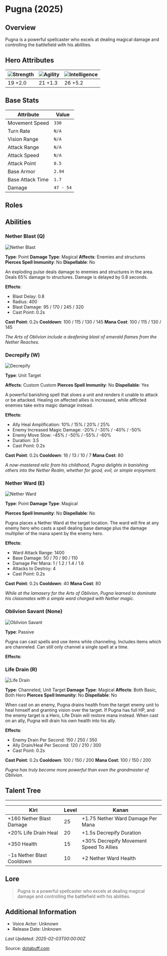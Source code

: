 # Pugna (2025)

## Overview
Pugna is a powerful spellcaster who excels at dealing magical damage and controlling the battlefield with his abilities.

## Hero Attributes
| ![Strength](https://www.dotabuff.com/assets/hero_str-c4c83daf6344eee5758e6634a6535394cdcf03a9a8292076260cbe42b76d1b4c.png) | ![Agility](https://www.dotabuff.com/assets/hero_agi-f7c48b4a53d1a3f879d97d7afce7326b01d4a1a053fec8ea922ac6bbbe7947d7.png) | ![Intelligence](https://www.dotabuff.com/assets/hero_int-b590a71ef3df24fd995abacac069e7dbf3ee126cc67d6969bb3bea8034124232.png) |
|------------------------|------------------------|----------------------------|
| 19 +2.0             | 21 +1.3              | 26 +5.2            |

## Base Stats
| Attribute | Value |
|-----------|-------|
| Movement Speed | `330` |
| Turn Rate | `N/A` |
| Vision Range | `N/A` |
| Attack Range | `N/A` |
| Attack Speed | `N/A` |
| Attack Point | `0.5` |
| Base Armor | `2.94` |
| Base Attack Time | `1.7` |
| Damage | `47 - 54` |

## Roles


## Abilities
### Nether Blast (Q)
![Nether Blast](https://www.dotabuff.com/assets/skills/pugna-nether-blast-5186-8ab0119a62c79c6dbb2ad2ea1d17520b57a92db7bd865f44cac672c70d3a71e4.jpg)

**Type**: Point
**Damage Type**: Magical
**Affects**: Enemies and structures
**Pierces Spell Immunity**: No
**Dispellable**: No

An exploding pulse deals damage to enemies and structures in the area. Deals 65% damage to structures. Damage is delayed by 0.8 seconds.

**Effects**:
- Blast Delay: 0.8
- Radius: 400
- Blast Damage: 95 / 170 / 245 / 320
- Cast Point: 0.2s

**Cast Point**: 0.2s
**Cooldown**: 100 / 115 / 130 / 145
**Mana Cost**: 100 / 115 / 130 / 145

*The Arts of Oblivion include a deafening blast of emerald flames from the Nether Reaches.*

### Decrepify (W)
![Decrepify](https://www.dotabuff.com/assets/skills/pugna-decrepify-5187-1732e718dfd5a870957f1651c061d0a8bfdc15f2c9e3c03b746cefdb2b6d1f04.jpg)

**Type**: Unit Target

**Affects**: Custom Custom
**Pierces Spell Immunity**: No
**Dispellable**: Yes

A powerful banishing spell that slows a unit and renders it unable to attack or be attacked. Healing on affected allies is increased, while afflicted enemies take extra magic damage instead.

**Effects**:
- Ally Heal Amplification: 10% / 15% / 20% / 25%
- Enemy Increased Magic Damage: -20% / -30% / -40% / -50%
- Enemy Move Slow: -45% / -50% / -55% / -60%
- Duration: 3.5
- Cast Point: 0.2s

**Cast Point**: 0.2s
**Cooldown**: 16 / 13 / 10 / 7
**Mana Cost**: 80

*A now-mastered relic from his childhood, Pugna delights in banishing others into the Nether Realm, whether for good, evil, or simple enjoyment.*

### Nether Ward (E)
![Nether Ward](https://www.dotabuff.com/assets/skills/pugna-nether-ward-5188-015dc3878fca5ecf37d9ed0ad7bd86ce2f3059c6ce4bc9a8a2146beebf129da5.jpg)

**Type**: Point
**Damage Type**: Magical

**Pierces Spell Immunity**: No
**Dispellable**: No

Pugna places a Nether Ward at the target location. The ward will fire at any enemy hero who casts a spell dealing base damage plus the damage multiplier of the mana spent by the enemy hero.

**Effects**:
- Ward Attack Range: 1400
- Base Damage: 50 / 70 / 90 / 110
- Damage Per Mana: 1 / 1.2 / 1.4 / 1.6
- Attacks to Destroy: 4
- Cast Point: 0.2s

**Cast Point**: 0.2s
**Cooldown**: 40
**Mana Cost**: 80

*While at the lamasery for the Arts of Oblivion, Pugna learned to dominate his classmates with a simple ward charged with Nether magic.*

### Oblivion Savant (None)
![Oblivion Savant](https://www.dotabuff.com/assets/skills/default-5a612c460046882c6741f2fd3db0f48ae721d557d613f3dc4db7262a1bd5864a.jpg)

**Type**: Passive





Pugna can cast spells and use items while channeling. Includes items which are channeled. Can still only channel a single spell at a time.

**Effects**:








### Life Drain (R)
![Life Drain](https://www.dotabuff.com/assets/skills/pugna-life-drain-5189-89234736682cb42550075837a766372204dee97ca2d594d406b8be7cd984ad1c.jpg)

**Type**: Channeled, Unit Target
**Damage Type**: Magical
**Affects**: Both Basic, Both Hero
**Pierces Spell Immunity**: No
**Dispellable**: No

When cast on an enemy, Pugna drains health from the target enemy unit to heal himself and granting vision over the target. If Pugna has full HP, and the enemy target is a Hero, Life Drain will restore mana instead. When cast on an ally, Pugna will drain his own health into his ally.

**Effects**:
- Enemy Drain Per Second: 150 / 250 / 350
- Ally Drain/Heal Per Second: 120 / 210 / 300
- Cast Point: 0.2s

**Cast Point**: 0.2s
**Cooldown**: 100 / 150 / 200
**Mana Cost**: 100 / 150 / 200

*Pugna has truly become more powerful than even the grandmaster of Oblivion.*


## Talent Tree
------------
Kiri | Level | Kanan
------|--------|-------
+160 Nether Blast Damage | 25 | +1.75 Nether Ward Damage Per Mana
+20% Life Drain Heal | 20 | +1.5s Decrepify Duration
+350 Health | 15 | +30% Decrepify Movement Speed To Allies
-1s Nether Blast Cooldown | 10 | +2 Nether Ward Health

## Lore
> Pugna is a powerful spellcaster who excels at dealing magical damage and controlling the battlefield with his abilities.

## Additional Information
- Voice Actor: Unknown
- Release Date: Unknown

_Last Updated: 2025-02-03T00:00:00Z_

Source: [dotabuff.com](https://www.dotabuff.com/heroes/pugna/abilities)
